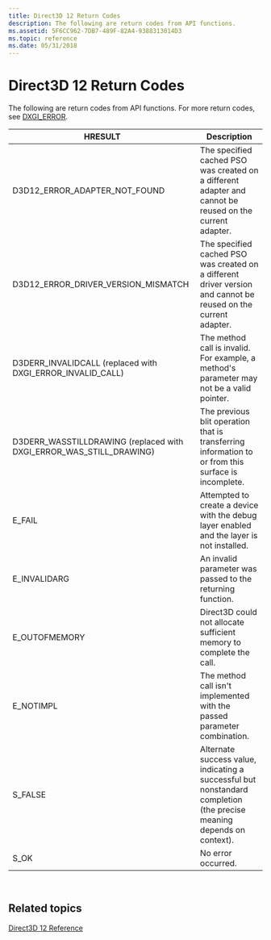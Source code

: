 ```yaml
---
title: Direct3D 12 Return Codes
description: The following are return codes from API functions.
ms.assetid: 5F6CC962-7DB7-489F-82A4-9388313014D3
ms.topic: reference
ms.date: 05/31/2018
---
```


# Direct3D 12 Return Codes

The following are return codes from API functions. For more return codes, see [DXGI\_ERROR](/windows/desktop/direct3ddxgi/dxgi-error).



| HRESULT                                                                  | Description                                                                                                           |
|--------------------------------------------------------------------------|-----------------------------------------------------------------------------------------------------------------------|
| D3D12\_ERROR\_ADAPTER\_NOT\_FOUND                                        | The specified cached PSO was created on a different adapter and cannot be reused on the current adapter.          |
| D3D12\_ERROR\_DRIVER\_VERSION\_MISMATCH                                  | The specified cached PSO was created on a different driver version and cannot be reused on the current adapter.  |
| D3DERR\_INVALIDCALL (replaced with DXGI\_ERROR\_INVALID\_CALL)           | The method call is invalid. For example, a method's parameter may not be a valid pointer.                             |
| D3DERR\_WASSTILLDRAWING (replaced with DXGI\_ERROR\_WAS\_STILL\_DRAWING) | The previous blit operation that is transferring information to or from this surface is incomplete.                   |
| E\_FAIL                                                                  | Attempted to create a device with the debug layer enabled and the layer is not installed.                             |
| E\_INVALIDARG                                                            | An invalid parameter was passed to the returning function.                                                             |
| E\_OUTOFMEMORY                                                           | Direct3D could not allocate sufficient memory to complete the call.                                                   |
| E\_NOTIMPL                                                               | The method call isn't implemented with the passed parameter combination.                                               |
| S\_FALSE                                                                 | Alternate success value, indicating a successful but nonstandard completion (the precise meaning depends on context). |
| S\_OK                                                                    | No error occurred.                                                                                                    |



 

## Related topics

<dl> <dt>

[Direct3D 12 Reference](direct3d-12-reference.md)
</dt> </dl>

 

 
